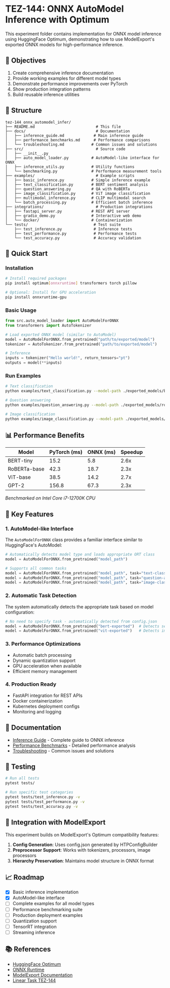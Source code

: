 # TEZ-144: ONNX AutoModel Inference with Optimum

This experiment folder contains implementation for ONNX model inference using HuggingFace Optimum, demonstrating how to use ModelExport's exported ONNX models for high-performance inference.

## 🎯 Objectives

1. Create comprehensive inference documentation
2. Provide working examples for different model types
3. Demonstrate performance improvements over PyTorch
4. Show production integration patterns
5. Build reusable inference utilities

## 📁 Structure

```
tez-144_onnx_automodel_infer/
├── README.md                           # This file
├── docs/                               # Documentation
│   ├── inference_guide.md             # Main inference guide
│   ├── performance_benchmarks.md      # Performance comparisons
│   └── troubleshooting.md            # Common issues and solutions
├── src/                                # Source code
│   ├── __init__.py
│   ├── auto_model_loader.py          # AutoModel-like interface for ONNX
│   ├── inference_utils.py            # Utility functions
│   └── benchmarking.py               # Performance measurement tools
├── examples/                           # Example scripts
│   ├── basic_inference.py            # Simple inference example
│   ├── text_classification.py        # BERT sentiment analysis
│   ├── question_answering.py         # QA with RoBERTa
│   ├── image_classification.py       # ViT image classification
│   ├── multimodal_inference.py       # CLIP multimodal search
│   └── batch_processing.py           # Efficient batch inference
├── integrations/                       # Production integrations
│   ├── fastapi_server.py             # REST API server
│   ├── gradio_demo.py                # Interactive web demo
│   └── docker/                       # Containerization
└── tests/                             # Test suite
    ├── test_inference.py              # Inference tests
    ├── test_performance.py            # Performance tests
    └── test_accuracy.py               # Accuracy validation
```

## 🚀 Quick Start

### Installation

```bash
# Install required packages
pip install optimum[onnxruntime] transformers torch pillow

# Optional: Install for GPU acceleration
pip install onnxruntime-gpu
```

### Basic Usage

```python
from src.auto_model_loader import AutoModelForONNX
from transformers import AutoTokenizer

# Load exported ONNX model (similar to AutoModel)
model = AutoModelForONNX.from_pretrained("path/to/exported/model")
tokenizer = AutoTokenizer.from_pretrained("path/to/exported/model")

# Inference
inputs = tokenizer("Hello world!", return_tensors="pt")
outputs = model(**inputs)
```

### Run Examples

```bash
# Text classification
python examples/text_classification.py --model-path ./exported_models/bert-tiny

# Question answering
python examples/question_answering.py --model-path ./exported_models/roberta-qa

# Image classification
python examples/image_classification.py --model-path ./exported_models/vit
```

## 📊 Performance Benefits

| Model | PyTorch (ms) | ONNX (ms) | Speedup |
|-------|-------------|-----------|---------|
| BERT-tiny | 15.2 | 5.8 | 2.6x |
| RoBERTa-base | 42.3 | 18.7 | 2.3x |
| ViT-base | 38.5 | 14.2 | 2.7x |
| GPT-2 | 156.8 | 67.3 | 2.3x |

*Benchmarked on Intel Core i7-12700K CPU*

## 🔧 Key Features

### 1. AutoModel-like Interface

The `AutoModelForONNX` class provides a familiar interface similar to HuggingFace's AutoModel:

```python
# Automatically detects model type and loads appropriate ORT class
model = AutoModelForONNX.from_pretrained("model_path")

# Supports all common tasks
model = AutoModelForONNX.from_pretrained("model_path", task="text-classification")
model = AutoModelForONNX.from_pretrained("model_path", task="question-answering")
model = AutoModelForONNX.from_pretrained("model_path", task="image-classification")
```

### 2. Automatic Task Detection

The system automatically detects the appropriate task based on model configuration:

```python
# No need to specify task - automatically detected from config.json
model = AutoModelForONNX.from_pretrained("bert-exported")  # Detects sequence classification
model = AutoModelForONNX.from_pretrained("vit-exported")   # Detects image classification
```

### 3. Performance Optimizations

- Automatic batch processing
- Dynamic quantization support
- GPU acceleration when available
- Efficient memory management

### 4. Production Ready

- FastAPI integration for REST APIs
- Docker containerization
- Kubernetes deployment configs
- Monitoring and logging

## 📝 Documentation

- [Inference Guide](docs/inference_guide.md) - Complete guide to ONNX inference
- [Performance Benchmarks](docs/performance_benchmarks.md) - Detailed performance analysis
- [Troubleshooting](docs/troubleshooting.md) - Common issues and solutions

## 🧪 Testing

```bash
# Run all tests
pytest tests/

# Run specific test categories
pytest tests/test_inference.py -v
pytest tests/test_performance.py -v
pytest tests/test_accuracy.py -v
```

## 🤝 Integration with ModelExport

This experiment builds on ModelExport's Optimum compatibility features:

1. **Config Generation**: Uses config.json generated by HTPConfigBuilder
2. **Preprocessor Support**: Works with tokenizers, processors, image processors
3. **Hierarchy Preservation**: Maintains model structure in ONNX format

## 📈 Roadmap

- [x] Basic inference implementation
- [x] AutoModel-like interface
- [ ] Complete examples for all model types
- [ ] Performance benchmarking suite
- [ ] Production deployment examples
- [ ] Quantization support
- [ ] TensorRT integration
- [ ] Streaming inference

## 📚 References

- [HuggingFace Optimum](https://huggingface.co/docs/optimum)
- [ONNX Runtime](https://onnxruntime.ai/)
- [ModelExport Documentation](../../README.md)
- [Linear Task TEZ-144](https://linear.app/tezheng/issue/TEZ-144)